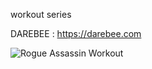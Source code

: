 workout series

DAREBEE : https://darebee.com

<img alt="Rogue Assassin Workout" src="https://darebee.com/images/workouts/rogue-assassin-workout-intro.jpg" >
